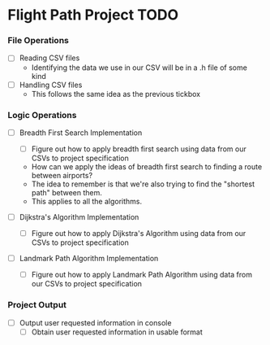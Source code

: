 # Flight Path Project TODO

### File Operations
- [ ] Reading CSV files
  - Identifying the data we use in our CSV will be in a .h file of some kind
- [ ] Handling CSV files
  - This follows the same idea as the previous tickbox

### Logic Operations
- [ ] Breadth First Search Implementation
  - [ ] Figure out how to apply breadth first search using data from our CSVs to project specification
  - How can we apply the ideas of breadth first search to finding a route between airports?
  - The idea to remember is that we're also trying to find the "shortest path" between them.
  - This applies to all the algorithms.

- [ ] Dijkstra's Algorithm Implementation
  - [ ] Figure out how to apply Dijkstra's Algorithm using data from our CSVs to project specification

- [ ] Landmark Path Algorithm Implementation
  - [ ] Figure out how to apply Landmark Path Algorithm using data from our CSVs to project specification

### Project Output
- [ ] Output user requested information in console
  - [ ] Obtain user requested information in usable format
